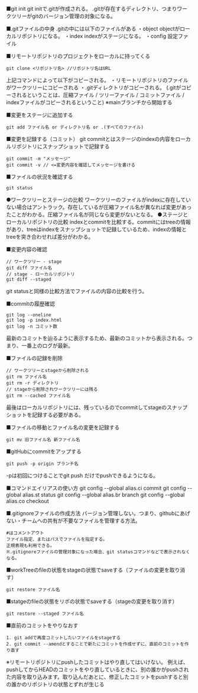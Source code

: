 ■git init
git initで.gitが作成される。
.gitが存在するディレクトリ、つまりワークツリーがgitのバージョン管理の対象になる。


■.gitファイルの中身
.gitの中には以下のファイルがある
・object
objectがローカルリポジトリになる。
・index
indexがステージになる。
・config
設定ファイル

■リモートリポジトリのプロジェクトをローカルに持ってくる
```
git clone <リポジトリ名> //リポジトリ名はURL
```
上記コマンドによって以下がコピーされる。
・リモートリポジトリのファイルがワークツリーにコピーされる
・.gitディレクトリがコピーされる。
(.gitがコピーされるということは、圧縮ファイル / ツリーファイル / コミットファイル / indexファイルがコピーされるということ)
※mainブランチから開始する

■変更をステージに追加する
```
git add ファイル名 or ディレクトリ名 or .(すべてのファイル)
```

■変更を記録する（コミット）
git commitとはステージのindexの内容をローカルリポジトリにスナップショットで記録する
```
git commit -m "メッセージ"
git commit -v // <=変更内容を確認してメッセージを書ける
```

■ファイルの状況を確認する
```
git status 
```
●ワークツリーとステージの比較
ワークツリーのファイルがindexに存在していない場合はアントラック。存在しているが圧縮ファイル名が異なれば変更があったことがわかる。圧縮ファイル名が同じなら変更がないとなる。
●ステージとローカルリポジトリの比較
indexとcommitを比較する。commitにはtreeの情報があり、treeはindexをスナップショットで記録しているため、indexの情報とtreeを突き合わせれば差分がわかる。

■変更内容の確認
```
// ワークツリー - stage
git diff ファイル名
// stage - ローカルリポジトリ
git diff --staged 
```
git statusと同様の比較方法でファイルの内容の比較を行う。

■commitの履歴確認
```
git log --oneline
git log -p index.html
git log -n コミット数
```
最新のコミットを辿るように表示するため、最新のコミットから表示される。つまり、一番上のログが最新。

■ファイルの記録を削除
```
// ワークツリーとstageから削除される
git rm ファイル名
git rm -r ディレクトリ
// stageから削除されワークツリーには残る
git rm --cached ファイル名
```
最後はローカルリポジトリには、残っているのでcommitしてstageのスナップショットを記録する必要がある。

■ファイルの移動とファイル名の変更を記録する
```
git mv 旧ファイル名 新ファイル名
```

■gitHubにcommitをアップする
```
git push -p origin ブランチ名
```
-pは初回につけることでgit push だけでpushできるようになる。

■コマンドエイリアスの使い方
git config --global alias.ci commit
git config --global alias.st status
git config --global alias.br branch
git config --global alias.co checkout

■.gitignoreファイルの作成方法
バージョン管理しない。つまり、githubにあげない・チームへの共有が不要なファイルを管理する方法。
```
#はコメントアウト
ファイル指定、またはパスでファイルを指定する。
正規表現も利用できる。
※.gitignoreファイルの管理対象になった場合、git statusコマンドなどで表示されなくなる。
```

■workTreeのfileの状態をstageの状態でsaveする（ファイルの変更を取り消す）
```
git restore ファイル名
```

■statgeのfileの状態をリポの状態でsaveする（stageの変更を取り消す）
```
git restore --staged ファイル名
```

■直前のコミットをやりなおす
```
1. git addで再度コミットしたいファイルをstageする
2. git commit --amendとすることで新たにコミットを作成せずに、直前のコミットを作り直す
```
※リモートリポジトリにpushしたコミットはやり直してはいけない。
例えば、pushしてからHEADのコミットをやり直しているときに、別の誰かがpushされた内容を取り込みます。取り込んだあとに、修正したコミットをpushすると別の誰かのリポジトリの状態とずれが生じる

